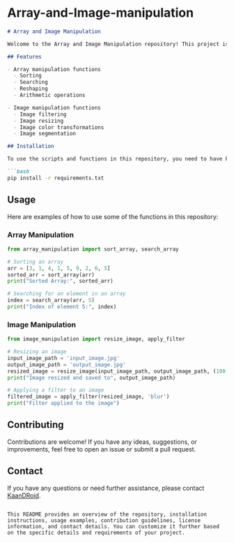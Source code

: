# Array-and-Image-manipulation

```markdown
# Array and Image Manipulation

Welcome to the Array and Image Manipulation repository! This project is focused on performing various array and image manipulation tasks using Python. The repository includes a collection of scripts and functions for manipulating arrays and images for different purposes.

## Features

- Array manipulation functions
  - Sorting
  - Searching
  - Reshaping
  - Arithmetic operations

- Image manipulation functions
  - Image filtering
  - Image resizing
  - Image color transformations
  - Image segmentation

## Installation

To use the scripts and functions in this repository, you need to have Python installed on your machine. You can install the required dependencies using the following command:

```bash
pip install -r requirements.txt
```

## Usage

Here are examples of how to use some of the functions in this repository:

### Array Manipulation

```python
from array_manipulation import sort_array, search_array

# Sorting an array
arr = [3, 1, 4, 1, 5, 9, 2, 6, 5]
sorted_arr = sort_array(arr)
print("Sorted Array:", sorted_arr)

# Searching for an element in an array
index = search_array(arr, 5)
print("Index of element 5:", index)
```

### Image Manipulation

```python
from image_manipulation import resize_image, apply_filter

# Resizing an image
input_image_path = 'input_image.jpg'
output_image_path = 'output_image.jpg'
resized_image = resize_image(input_image_path, output_image_path, (100, 100))
print("Image resized and saved to", output_image_path)

# Applying a filter to an image
filtered_image = apply_filter(resized_image, 'blur')
print("Filter applied to the image")
```

## Contributing

Contributions are welcome! If you have any ideas, suggestions, or improvements, feel free to open an issue or submit a pull request.

## Contact

If you have any questions or need further assistance, please contact [KaanDRoid](https://github.com/KaanDRoid).

```

This README provides an overview of the repository, installation instructions, usage examples, contribution guidelines, license information, and contact details. You can customize it further based on the specific details and requirements of your project.
